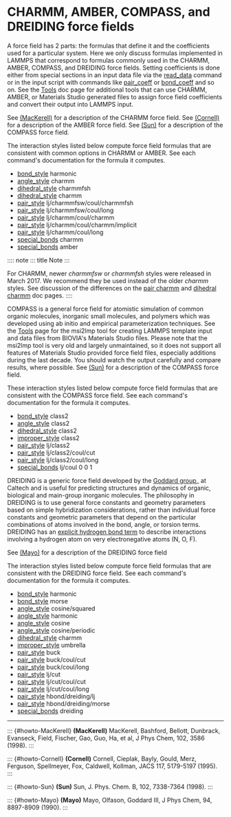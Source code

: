 # CHARMM, AMBER, COMPASS, and DREIDING force fields

A force field has 2 parts: the formulas that define it and the
coefficients used for a particular system. Here we only discuss formulas
implemented in LAMMPS that correspond to formulas commonly used in the
CHARMM, AMBER, COMPASS, and DREIDING force fields. Setting coefficients
is done either from special sections in an input data file via the
[read_data](read_data) command or in the input script with commands like
[pair_coeff](pair_coeff) or [bond_coeff](bond_coeff) and so on. See the
[Tools](Tools) doc page for additional tools that can use CHARMM, AMBER,
or Materials Studio generated files to assign force field coefficients
and convert their output into LAMMPS input.

See [(MacKerell)](howto-MacKerell) for a description of the CHARMM force
field. See [(Cornell)](howto-Cornell) for a description of the AMBER
force field. See [(Sun)](howto-Sun) for a description of the COMPASS
force field.

The interaction styles listed below compute force field formulas that
are consistent with common options in CHARMM or AMBER. See each
command\'s documentation for the formula it computes.

-   [bond_style](bond_harmonic) harmonic
-   [angle_style](angle_charmm) charmm
-   [dihedral_style](dihedral_charmm) charmmfsh
-   [dihedral_style](dihedral_charmm) charmm
-   [pair_style](pair_charmm) lj/charmmfsw/coul/charmmfsh
-   [pair_style](pair_charmm) lj/charmmfsw/coul/long
-   [pair_style](pair_charmm) lj/charmm/coul/charmm
-   [pair_style](pair_charmm) lj/charmm/coul/charmm/implicit
-   [pair_style](pair_charmm) lj/charmm/coul/long
-   [special_bonds](special_bonds) charmm
-   [special_bonds](special_bonds) amber

:::: note
::: title
Note
:::

For CHARMM, newer *charmmfsw* or *charmmfsh* styles were released in
March 2017. We recommend they be used instead of the older *charmm*
styles. See discussion of the differences on the [pair
charmm](pair_charmm) and [dihedral charmm](dihedral_charmm) doc pages.
::::

COMPASS is a general force field for atomistic simulation of common
organic molecules, inorganic small molecules, and polymers which was
developed using ab initio and empirical parameterization techniques. See
the [Tools](Tools) page for the msi2lmp tool for creating LAMMPS
template input and data files from BIOVIA\'s Materials Studio files.
Please note that the msi2lmp tool is very old and largely unmaintained,
so it does not support all features of Materials Studio provided force
field files, especially additions during the last decade. You should
watch the output carefully and compare results, where possible. See
[(Sun)](howto-Sun) for a description of the COMPASS force field.

These interaction styles listed below compute force field formulas that
are consistent with the COMPASS force field. See each command\'s
documentation for the formula it computes.

-   [bond_style](bond_class2) class2
-   [angle_style](angle_class2) class2
-   [dihedral_style](dihedral_class2) class2
-   [improper_style](improper_class2) class2
-   [pair_style](pair_class2) lj/class2
-   [pair_style](pair_class2) lj/class2/coul/cut
-   [pair_style](pair_class2) lj/class2/coul/long
-   [special_bonds](special_bonds) lj/coul 0 0 1

DREIDING is a generic force field developed by the [Goddard
group](http://www.wag.caltech.edu)\_ at Caltech and is useful for
predicting structures and dynamics of organic, biological and main-group
inorganic molecules. The philosophy in DREIDING is to use general force
constants and geometry parameters based on simple hybridization
considerations, rather than individual force constants and geometric
parameters that depend on the particular combinations of atoms involved
in the bond, angle, or torsion terms. DREIDING has an [explicit hydrogen
bond term](pair_hbond_dreiding) to describe interactions involving a
hydrogen atom on very electronegative atoms (N, O, F).

See [(Mayo)](howto-Mayo) for a description of the DREIDING force field

The interaction styles listed below compute force field formulas that
are consistent with the DREIDING force field. See each command\'s
documentation for the formula it computes.

-   [bond_style](bond_harmonic) harmonic
-   [bond_style](bond_morse) morse
-   [angle_style](angle_cosine_squared) cosine/squared
-   [angle_style](angle_harmonic) harmonic
-   [angle_style](angle_cosine) cosine
-   [angle_style](angle_cosine_periodic) cosine/periodic
-   [dihedral_style](dihedral_charmm) charmm
-   [improper_style](improper_umbrella) umbrella
-   [pair_style](pair_buck) buck
-   [pair_style](pair_buck) buck/coul/cut
-   [pair_style](pair_buck) buck/coul/long
-   [pair_style](pair_lj) lj/cut
-   [pair_style](pair_lj_cut_coul) lj/cut/coul/cut
-   [pair_style](pair_lj_cut_coul) lj/cut/coul/long
-   [pair_style](pair_hbond_dreiding) hbond/dreiding/lj
-   [pair_style](pair_hbond_dreiding) hbond/dreiding/morse
-   [special_bonds](special_bonds) dreiding

------------------------------------------------------------------------

::: {#howto-MacKerell}
**(MacKerell)** MacKerell, Bashford, Bellott, Dunbrack, Evanseck, Field,
Fischer, Gao, Guo, Ha, et al, J Phys Chem, 102, 3586 (1998).
:::

::: {#howto-Cornell}
**(Cornell)** Cornell, Cieplak, Bayly, Gould, Merz, Ferguson,
Spellmeyer, Fox, Caldwell, Kollman, JACS 117, 5179-5197 (1995).
:::

::: {#howto-Sun}
**(Sun)** Sun, J. Phys. Chem. B, 102, 7338-7364 (1998).
:::

::: {#howto-Mayo}
**(Mayo)** Mayo, Olfason, Goddard III, J Phys Chem, 94, 8897-8909
(1990).
:::
